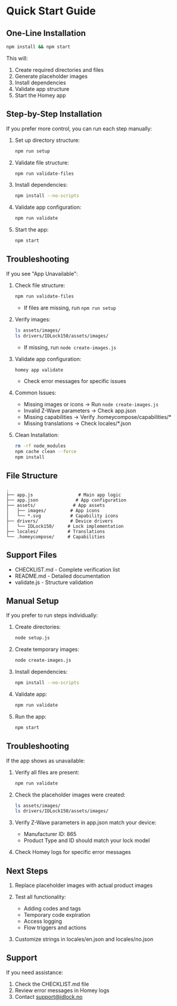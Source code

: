 # Quick Start Guide

## One-Line Installation
```bash
npm install && npm start
```

This will:
1. Create required directories and files
2. Generate placeholder images
3. Install dependencies
4. Validate app structure
5. Start the Homey app

## Step-by-Step Installation

If you prefer more control, you can run each step manually:

1. Set up directory structure:
   ```bash
   npm run setup
   ```

2. Validate file structure:
   ```bash
   npm run validate-files
   ```

3. Install dependencies:
   ```bash
   npm install --no-scripts
   ```

4. Validate app configuration:
   ```bash
   npm run validate
   ```

5. Start the app:
   ```bash
   npm start
   ```

## Troubleshooting

If you see "App Unavailable":

1. Check file structure:
   ```bash
   npm run validate-files
   ```
   - If files are missing, run `npm run setup`

2. Verify images:
   ```bash
   ls assets/images/
   ls drivers/IDLock150/assets/images/
   ```
   - If missing, run `node create-images.js`

3. Validate app configuration:
   ```bash
   homey app validate
   ```
   - Check error messages for specific issues

4. Common Issues:
   - Missing images or icons → Run `node create-images.js`
   - Invalid Z-Wave parameters → Check app.json
   - Missing capabilities → Verify .homeycompose/capabilities/*
   - Missing translations → Check locales/*.json

5. Clean Installation:
   ```bash
   rm -rf node_modules
   npm cache clean --force
   npm install
   ```

## File Structure
```
.
├── app.js                 # Main app logic
├── app.json              # App configuration
├── assets/              # App assets
│   ├── images/         # App icons
│   └── *.svg           # Capability icons
├── drivers/            # Device drivers
│   └── IDLock150/     # Lock implementation
├── locales/           # Translations
└── .homeycompose/     # Capabilities
```

## Support Files
- CHECKLIST.md - Complete verification list
- README.md - Detailed documentation
- validate.js - Structure validation

## Manual Setup

If you prefer to run steps individually:

1. Create directories:
   ```bash
   node setup.js
   ```

2. Create temporary images:
   ```bash
   node create-images.js
   ```

3. Install dependencies:
   ```bash
   npm install --no-scripts
   ```

4. Validate app:
   ```bash
   npm run validate
   ```

5. Run the app:
   ```bash
   npm start
   ```

## Troubleshooting

If the app shows as unavailable:

1. Verify all files are present:
   ```bash
   npm run validate
   ```

2. Check the placeholder images were created:
   ```bash
   ls assets/images/
   ls drivers/IDLock150/assets/images/
   ```

3. Verify Z-Wave parameters in app.json match your device:
   - Manufacturer ID: 865
   - Product Type and ID should match your lock model

4. Check Homey logs for specific error messages

## Next Steps

1. Replace placeholder images with actual product images
2. Test all functionality:
   - Adding codes and tags
   - Temporary code expiration
   - Access logging
   - Flow triggers and actions

3. Customize strings in locales/en.json and locales/no.json

## Support

If you need assistance:
1. Check the CHECKLIST.md file
2. Review error messages in Homey logs
3. Contact support@idlock.no

